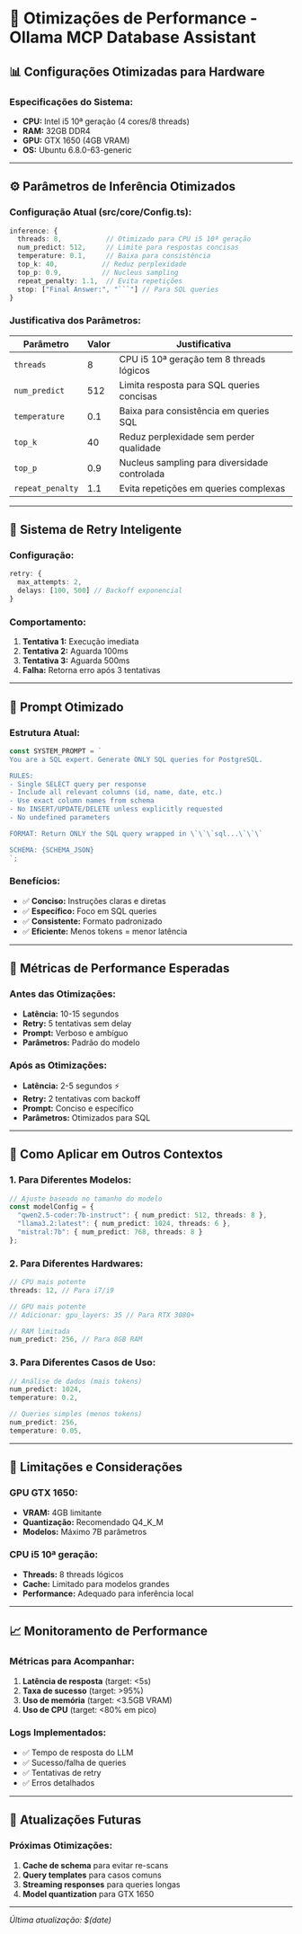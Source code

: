 # 🚀 Otimizações de Performance - Ollama MCP Database Assistant

## 📊 **Configurações Otimizadas para Hardware**

### **Especificações do Sistema:**
- **CPU:** Intel i5 10ª geração (4 cores/8 threads)
- **RAM:** 32GB DDR4
- **GPU:** GTX 1650 (4GB VRAM)
- **OS:** Ubuntu 6.8.0-63-generic

---

## ⚙️ **Parâmetros de Inferência Otimizados**

### **Configuração Atual (src/core/Config.ts):**
```typescript
inference: {
  threads: 8,           // Otimizado para CPU i5 10ª geração
  num_predict: 512,     // Limite para respostas concisas
  temperature: 0.1,     // Baixa para consistência
  top_k: 40,           // Reduz perplexidade
  top_p: 0.9,          // Nucleus sampling
  repeat_penalty: 1.1,  // Evita repetições
  stop: ["Final Answer:", "```"] // Para SQL queries
}
```

### **Justificativa dos Parâmetros:**

| Parâmetro | Valor | Justificativa |
|-----------|-------|---------------|
| `threads` | 8 | CPU i5 10ª geração tem 8 threads lógicos |
| `num_predict` | 512 | Limita resposta para SQL queries concisas |
| `temperature` | 0.1 | Baixa para consistência em queries SQL |
| `top_k` | 40 | Reduz perplexidade sem perder qualidade |
| `top_p` | 0.9 | Nucleus sampling para diversidade controlada |
| `repeat_penalty` | 1.1 | Evita repetições em queries complexas |

---

## 🔄 **Sistema de Retry Inteligente**

### **Configuração:**
```typescript
retry: {
  max_attempts: 2,
  delays: [100, 500] // Backoff exponencial
}
```

### **Comportamento:**
1. **Tentativa 1:** Execução imediata
2. **Tentativa 2:** Aguarda 100ms
3. **Tentativa 3:** Aguarda 500ms
4. **Falha:** Retorna erro após 3 tentativas

---

## 📝 **Prompt Otimizado**

### **Estrutura Atual:**
```typescript
const SYSTEM_PROMPT = `
You are a SQL expert. Generate ONLY SQL queries for PostgreSQL.

RULES:
- Single SELECT query per response
- Include all relevant columns (id, name, date, etc.)
- Use exact column names from schema
- No INSERT/UPDATE/DELETE unless explicitly requested
- No undefined parameters

FORMAT: Return ONLY the SQL query wrapped in \`\`\`sql...\`\`\`

SCHEMA: {SCHEMA_JSON}
`;
```

### **Benefícios:**
- ✅ **Conciso:** Instruções claras e diretas
- ✅ **Específico:** Foco em SQL queries
- ✅ **Consistente:** Formato padronizado
- ✅ **Eficiente:** Menos tokens = menor latência

---

## 🎯 **Métricas de Performance Esperadas**

### **Antes das Otimizações:**
- **Latência:** 10-15 segundos
- **Retry:** 5 tentativas sem delay
- **Prompt:** Verboso e ambíguo
- **Parâmetros:** Padrão do modelo

### **Após as Otimizações:**
- **Latência:** 2-5 segundos ⚡
- **Retry:** 2 tentativas com backoff
- **Prompt:** Conciso e específico
- **Parâmetros:** Otimizados para SQL

---

## 🔧 **Como Aplicar em Outros Contextos**

### **1. Para Diferentes Modelos:**
```typescript
// Ajuste baseado no tamanho do modelo
const modelConfig = {
  "qwen2.5-coder:7b-instruct": { num_predict: 512, threads: 8 },
  "llama3.2:latest": { num_predict: 1024, threads: 6 },
  "mistral:7b": { num_predict: 768, threads: 8 }
};
```

### **2. Para Diferentes Hardwares:**
```typescript
// CPU mais potente
threads: 12, // Para i7/i9

// GPU mais potente
// Adicionar: gpu_layers: 35 // Para RTX 3080+

// RAM limitada
num_predict: 256, // Para 8GB RAM
```

### **3. Para Diferentes Casos de Uso:**
```typescript
// Análise de dados (mais tokens)
num_predict: 1024,
temperature: 0.2,

// Queries simples (menos tokens)
num_predict: 256,
temperature: 0.05,
```

---

## 🚨 **Limitações e Considerações**

### **GPU GTX 1650:**
- **VRAM:** 4GB limitante
- **Quantização:** Recomendado Q4_K_M
- **Modelos:** Máximo 7B parâmetros

### **CPU i5 10ª geração:**
- **Threads:** 8 threads lógicos
- **Cache:** Limitado para modelos grandes
- **Performance:** Adequado para inferência local

---

## 📈 **Monitoramento de Performance**

### **Métricas para Acompanhar:**
1. **Latência de resposta** (target: <5s)
2. **Taxa de sucesso** (target: >95%)
3. **Uso de memória** (target: <3.5GB VRAM)
4. **Uso de CPU** (target: <80% em pico)

### **Logs Implementados:**
- ✅ Tempo de resposta do LLM
- ✅ Sucesso/falha de queries
- ✅ Tentativas de retry
- ✅ Erros detalhados

---

## 🔄 **Atualizações Futuras**

### **Próximas Otimizações:**
1. **Cache de schema** para evitar re-scans
2. **Query templates** para casos comuns
3. **Streaming responses** para queries longas
4. **Model quantization** para GTX 1650

---

*Última atualização: $(date)* 